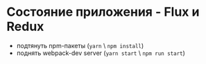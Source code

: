 # Состояние приложения - Flux и Redux
* подтянуть npm-пакеты (`yarn` \ `npm install`)
* поднять webpack-dev server (`yarn start` \ `npm run start`)
